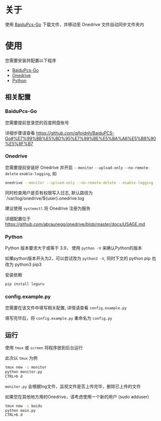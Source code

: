# 关于

使用 [BaiduPcs-Go](https://github.com/qjfoidnh/BaiduPCS-Go) 下载文件，并移动至 Onedrive 文件自动同步文件夹内

# 使用

您需要安装并配置以下程序
- [BaiduPcs-Go](https://github.com/qjfoidnh/BaiduPCS-Go)
- [Onedrive](https://github.com/abraunegg/onedrive)
- [Python](https://www.python.org)

## 相关配置

### BaiduPcs-Go

您需要提前登录您的百度网盘账号

详细步骤请查看 https://github.com/qjfoidnh/BaiduPCS-Go#%E7%99%BB%E5%BD%95%E7%99%BE%E5%BA%A6%E5%B8%90%E5%8F%B7

### Onedrive

您需要提前安装好 Onedrive 并开启 `--monitor` `--upload-only` `--no-remote-delete` `enable-logging`, 如

```bash
onedrive --monitor --upload-only --no-remote-delete --enable-logging
```
同时检查用户是否有权限写入日志, 默认路径为 `/var/log/onedrive/${user}.onedrive.log

建议使用 `systemctl` 将 Onedrive 注册为服务

详细配置位于 https://github.com/abraunegg/onedrive/blob/master/docs/USAGE.md

### Python

Python 版本要求大于或等于 3.9， 使用 `python -V` 来确认Python的版本

如果python版本开头为2，可以尝试改为 `python3 -V`, 同时下文的 python pip 也改为 python3 pip3

安装依赖

```bash
pip install loguru
```

### config.example.py

您需要在该文件中填写相关配置, 详情请查看 `config.example.py`

填写完毕后，将 `config.example.py` 重命名为 `config.py`

## 运行
使用 `tmux` 或 `screen` 将程序放到后台运行

此次以 `tmux` 为例

```bash
tmux new -s monitor
python monitor.py
CTRL+b d
```
`monitor.py` 会根据log文件，监视文件是否上传完毕，删除已上传的文件

如果您在其他地方用的Onedrive，请考虑使用一个新的用户 (sudo adduser)

```bash
tmux new -s baidu
python main.py
CTRL+b d
```
